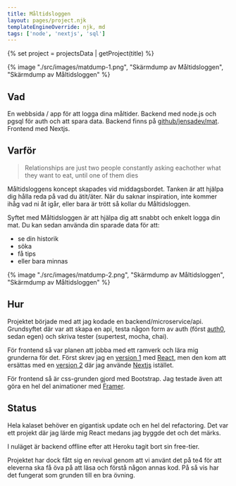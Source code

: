 ```yaml
---
title: Måltidsloggen
layout: pages/project.njk
templateEngineOverride: njk, md
tags: ['node', 'nextjs', 'sql']
---
```


{% set project = projectsData | getProject(title) %}

{% image "./src/images/matdump-1.png", "Skärmdump av Måltidsloggen",  "Skärmdump av Måltidsloggen" %}

## Vad

En webbsida / app för att logga dina måltider. Backend med node.js och pgsql för auth och att spara data. Backend finns på [github/jensadev/mat](https://github.com/jensadev/mat). Frontend med Nextjs.

## Varför

> Relationships are just two people constantly asking eachother what they want to eat, until one of them dies

Måltidsloggens koncept skapades vid middagsbordet. Tanken är att hjälpa dig hålla reda på vad du ätit/äter. När du saknar inspiration, inte kommer ihåg vad ni åt igår, eller bara är trött så kollar du Måltidsloggen. 

Syftet med Måltidsloggen är att hjälpa dig att snabbt och enkelt logga din mat.
Du kan sedan använda din sparade data för att:
* se din historik
* söka
* få tips
* eller bara minnas

{% image "./src/images/matdump-2.png", "Skärmdump av Måltidsloggen",  "Skärmdump av Måltidsloggen" %}
## Hur

Projektet började med att jag kodade en backend/microservice/api. Grundsyftet där var att skapa en api, testa någon form av auth (först [auth0](https://auth0.com/), sedan egen) och skriva tester (supertest, mocha, chai).

För frontend så var planen att jobba med ett ramverk och lära mig grunderna för det. Först skrev jag en [version 1](https://github.com/jensadev/mat-react) med  [React](https://reactjs.org/), men den kom att ersättas med en [version 2](https://github.com/jensadev/mat-nextjs) där jag använde [Nextjs](https://nextjs.org/) istället.

För frontend så är css-grunden gjord med Bootstrap. Jag testade även att göra en hel del animationer med [Framer](https://www.framer.com/motion/).

## Status

Hela kalaset behöver en gigantisk update och en hel del refactoring. Det var ett projekt där jag lärde mig React medans jag byggde det och det märks.

I nuläget är backend offline efter att Heroku tagit bort sin free-tier.

Projektet har dock fått sig en revival genom att vi använt det på te4 för att eleverna ska få öva på att läsa och förstå någon annas kod. På så vis har det fungerat som grunden till en bra övning.

